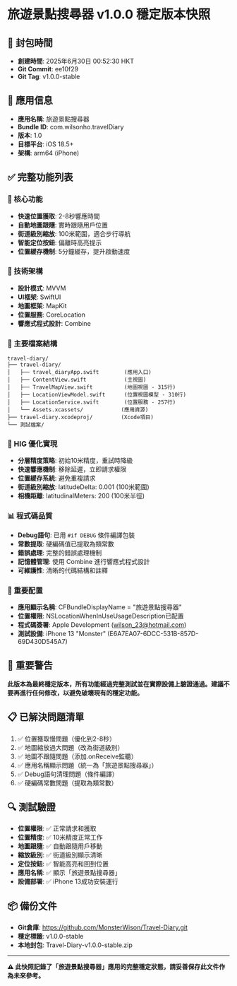 # 旅遊景點搜尋器 v1.0.0 穩定版本快照

## 📅 封包時間
- **創建時間**: 2025年6月30日 00:52:30 HKT
- **Git Commit**: ee10f29
- **Git Tag**: v1.0.0-stable

## 📱 應用信息
- **應用名稱**: 旅遊景點搜尋器
- **Bundle ID**: com.wilsonho.travelDiary
- **版本**: 1.0
- **目標平台**: iOS 18.5+
- **架構**: arm64 (iPhone)

## ✅ 完整功能列表

### 🚀 核心功能
- **快速位置獲取**: 2-8秒響應時間
- **自動地圖跟隨**: 實時跟隨用戶位置
- **街道級別縮放**: 100米範圍，適合步行導航
- **智能定位按鈕**: 偏離時高亮提示
- **位置緩存機制**: 5分鐘緩存，提升啟動速度

### 🎯 技術架構
- **設計模式**: MVVM
- **UI框架**: SwiftUI
- **地圖框架**: MapKit
- **位置服務**: CoreLocation
- **響應式程式設計**: Combine

### 📁 主要檔案結構
```
travel-diary/
├── travel-diary/
│   ├── travel_diaryApp.swift        (應用入口)
│   ├── ContentView.swift            (主視圖)
│   ├── TravelMapView.swift          (地圖視圖 - 315行)
│   ├── LocationViewModel.swift      (位置視圖模型 - 310行)
│   ├── LocationService.swift        (位置服務 - 257行)
│   └── Assets.xcassets/            (應用資源)
├── travel-diary.xcodeproj/         (Xcode項目)
└── 測試檔案/
```

### 🔧 HIG 優化實現
- **分層精度策略**: 初始10米精度，重試時降級
- **快速響應機制**: 移除延遲，立即請求權限
- **位置緩存系統**: 避免重複請求
- **街道級別縮放**: latitudeDelta: 0.001 (100米範圍)
- **相機距離**: latitudinalMeters: 200 (100米半徑)

### 📊 程式碼品質
- **Debug語句**: 已用 `#if DEBUG` 條件編譯包裝
- **常數提取**: 硬編碼值已提取為類常數
- **錯誤處理**: 完整的錯誤處理機制
- **記憶體管理**: 使用 Combine 進行響應式程式設計
- **可維護性**: 清晰的代碼結構和註釋

### 🚨 重要配置
- **應用顯示名稱**: CFBundleDisplayName = "旅遊景點搜尋器"
- **位置權限**: NSLocationWhenInUseUsageDescription已配置
- **程式碼簽署**: Apple Development (wilson_23@hotmail.com)
- **測試設備**: iPhone 13 "Monster" (E6A7EA07-6DCC-531B-857D-69D430D545A7)

## 🛑 重要警告
**此版本為最終穩定版本，所有功能經過完整測試並在實際設備上驗證通過。建議不要再進行任何修改，以避免破壞現有的穩定功能。**

## 📋 已解決問題清單
1. ✅ 位置獲取慢問題（優化到2-8秒）
2. ✅ 地圖縮放過大問題（改為街道級別）
3. ✅ 地圖不跟隨問題（添加.onReceive監聽）
4. ✅ 應用名稱顯示問題（統一為「旅遊景點搜尋器」）
5. ✅ Debug語句清理問題（條件編譯）
6. ✅ 硬編碼常數問題（提取為類常數）

## 🔍 測試驗證
- **位置權限**: ✅ 正常請求和獲取
- **位置精度**: ✅ 10米精度正常工作
- **地圖跟隨**: ✅ 自動跟隨用戶移動
- **縮放級別**: ✅ 街道級別顯示清晰
- **定位按鈕**: ✅ 智能高亮和回到位置
- **應用名稱**: ✅ 顯示「旅遊景點搜尋器」
- **設備部署**: ✅ iPhone 13成功安裝運行

## 📦 備份文件
- **Git倉庫**: https://github.com/MonsterWison/Travel-Diary.git
- **穩定標籤**: v1.0.0-stable
- **本地封包**: Travel-Diary-v1.0.0-stable.zip

---
**⚠️ 此快照記錄了「旅遊景點搜尋器」應用的完整穩定狀態，請妥善保存此文件作為未來參考。** 